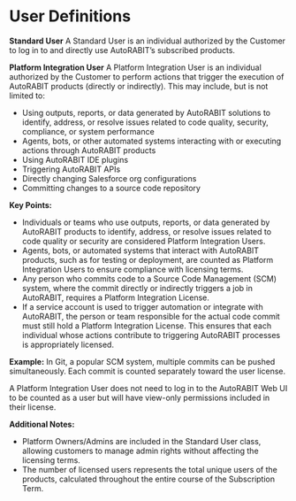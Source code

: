 # User Definitions

**Standard User** A Standard User is an individual authorized by the Customer to log in to and directly use AutoRABIT’s subscribed products.

**Platform Integration User** A Platform Integration User is an individual authorized by the Customer to perform actions that trigger the execution of AutoRABIT products (directly or indirectly). This may include, but is not limited to:

* Using outputs, reports, or data generated by AutoRABIT solutions to identify, address, or resolve issues related to code quality, security, compliance, or system performance
* Agents, bots, or other automated systems interacting with or executing actions through AutoRABIT products
* Using AutoRABIT IDE plugins
* Triggering AutoRABIT APIs
* Directly changing Salesforce org configurations
* Committing changes to a source code repository

**Key Points:**



* Individuals or teams who use outputs, reports, or data generated by AutoRABIT products to identify, address, or resolve issues related to code quality or security are considered Platform Integration Users.
* Agents, bots, or automated systems that interact with AutoRABIT products, such as for testing or deployment, are counted as Platform Integration Users to ensure compliance with licensing terms.
* Any person who commits code to a Source Code Management (SCM) system, where the commit directly or indirectly triggers a job in AutoRABIT, requires a Platform Integration License.
* If a service account is used to trigger automation or integrate with AutoRABIT, the person or team responsible for the actual code commit must still hold a Platform Integration License. This ensures that each individual whose actions contribute to triggering AutoRABIT processes is appropriately licensed.

**Example:** In Git, a popular SCM system, multiple commits can be pushed simultaneously. Each commit is counted separately toward the user license.

A Platform Integration User does not need to log in to the AutoRABIT Web UI to be counted as a user but will have view-only permissions included in their license.

**Additional Notes:**

* Platform Owners/Admins are included in the Standard User class, allowing customers to manage admin rights without affecting the licensing terms.
* The number of licensed users represents the total unique users of the products, calculated throughout the entire course of the Subscription Term.
